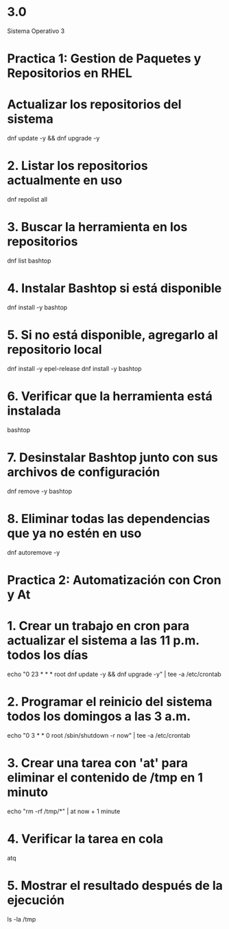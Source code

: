 # 3.0
Sistema Operativo 3
# Practica 1: Gestion de Paquetes y Repositorios en RHEL

# Actualizar los repositorios del sistema
dnf update -y && dnf upgrade -y

# 2. Listar los repositorios actualmente en uso
dnf repolist all

# 3. Buscar la herramienta en los repositorios
dnf list bashtop

# 4. Instalar Bashtop si está disponible
dnf install -y bashtop

# 5. Si no está disponible, agregarlo al repositorio local
dnf install -y epel-release
dnf install -y bashtop

# 6. Verificar que la herramienta está instalada
bashtop

# 7. Desinstalar Bashtop junto con sus archivos de configuración
dnf remove -y bashtop

# 8. Eliminar todas las dependencias que ya no estén en uso
dnf autoremove -y

# Practica 2: Automatización con Cron y At

# 1. Crear un trabajo en cron para actualizar el sistema a las 11 p.m. todos los días
echo "0 23 * * * root dnf update -y && dnf upgrade -y" | tee -a /etc/crontab

# 2. Programar el reinicio del sistema todos los domingos a las 3 a.m.
echo "0 3 * * 0 root /sbin/shutdown -r now" | tee -a /etc/crontab

# 3. Crear una tarea con 'at' para eliminar el contenido de /tmp en 1 minuto
echo "rm -rf /tmp/*" | at now + 1 minute

# 4. Verificar la tarea en cola
atq

# 5. Mostrar el resultado después de la ejecución
ls -la /tmp
